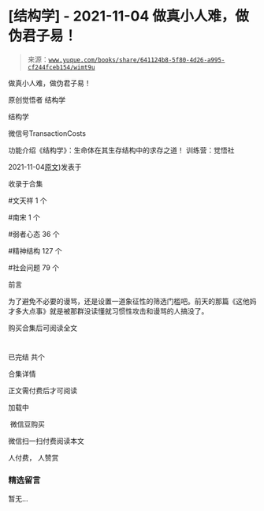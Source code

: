 # [结构学] - 2021-11-04 做真小人难，做伪君子易！

> 来源：[`www.yuque.com/books/share/641124b8-5f80-4d26-a995-cf244fceb154/wimt9u`](https://www.yuque.com/books/share/641124b8-5f80-4d26-a995-cf244fceb154/wimt9u)



做真小人难，做伪君子易！ 

原创觉悟者 结构学 

结构学 

微信号TransactionCosts 

功能介绍《结构学》：生命体在其生存结构中的求存之道！ 训练营：觉悟社 

2021-11-04[原文](https://mp.weixin.qq.com/s?__biz=MzIzMDYwOTM0Mg==&mid=2247486614&idx=1&sn=485cb79750d83f3cd3e022581211aa0d&chksm=e8b19447dfc61d510b19c1d3cdd1560592f42ba1f1478742125eef6a26821f865b5e8e9929ec#rd))发表于 

收录于合集 

#文天祥 1 个 

#南宋 1 个 

#弱者心态 36 个 

#精神结构 127 个 

#社会问题 79 个 

前言 

为了避免不必要的谩骂，还是设置一道象征性的筛选门槛吧。前天的那篇《这他妈才多大点事》就是被那群没读懂就习惯性攻击和谩骂的人搞没了。 

购买合集后可阅读全文 

# 

已完结 共个 

合集详情 

正文需付费后才可阅读 

加载中 

 微信豆购买 

微信扫一扫付费阅读本文 

人付费， 人赞赏 

### 精选留言 

暂无...